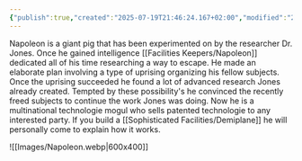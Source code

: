 ```yaml
---
{"publish":true,"created":"2025-07-19T21:46:24.167+02:00","modified":"2025-07-20T23:57:02.570+02:00","cssclasses":""}
---
```


Napoleon is a giant pig that has been experimented on by the researcher Dr. Jones. Once he gained intelligence [[Facilities Keepers/Napoleon]] dedicated all of his time researching a way to escape. He made an elaborate plan involving a type of uprising organizing his fellow subjects. Once the uprising succeeded he found a lot of advanced research Jones already created. Tempted by these possibility's he convinced the recently freed subjects to continue the work Jones was doing. 
Now he is a multinational technologie mogul who sells patented technologie to any interested party. If you build a [[Sophisticated Facilities/Demiplane]] he will personally come to explain how it works. 

![[Images/Napoleon.webp|600x400]]
